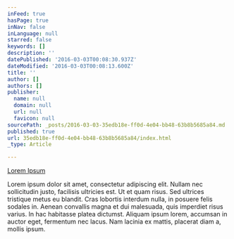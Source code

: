 ```yaml
---
inFeed: true
hasPage: true
inNav: false
inLanguage: null
starred: false
keywords: []
description: ''
datePublished: '2016-03-03T00:08:30.937Z'
dateModified: '2016-03-03T00:08:13.600Z'
title: ''
author: []
authors: []
publisher:
  name: null
  domain: null
  url: null
  favicon: null
sourcePath: _posts/2016-03-03-35edb18e-ff0d-4e04-bb48-63b8b5685a84.md
published: true
url: 35edb18e-ff0d-4e04-bb48-63b8b5685a84/index.html
_type: Article

---
```

[Lorem Ipsum][0]

Lorem ipsum dolor sit amet, consectetur adipiscing elit. Nullam nec sollicitudin justo, facilisis ultricies est. Ut et quam risus. Sed ultrices tristique metus eu blandit. Cras lobortis interdum nulla, in posuere felis sodales in. Aenean convallis magna et dui malesuada, quis imperdiet risus varius. In hac habitasse platea dictumst. Aliquam ipsum lorem, accumsan in auctor eget, fermentum nec lacus. Nam lacinia ex mattis, placerat diam a, mollis ipsum.

[0]: http://www.franklinmillerart.com/SculpturePaintingPhotography/Franklin_Miller_Art_Sculpture_Painting_Photography.html